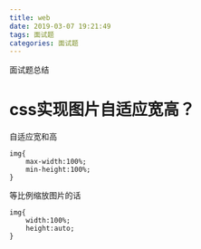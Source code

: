 ```yaml
---
title: web
date: 2019-03-07 19:21:49
tags: 面试题
categories: 面试题
---
```


面试题总结

<!-- more -->
# css实现图片自适应宽高？
自适应宽和高
```
img{
    max-width:100%;
    min-height:100%;
}
```
等比例缩放图片的话
```
img{
    width:100%;
    height:auto;
}
```

# 